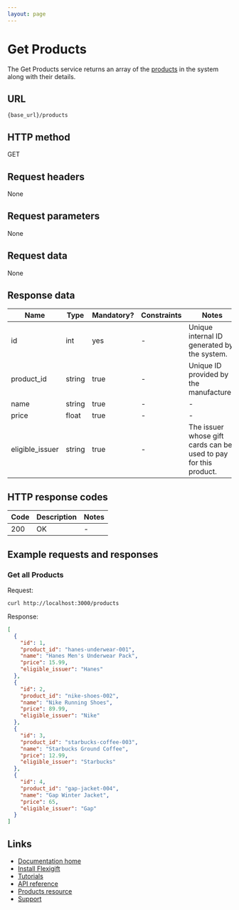 ```yaml
---
layout: page
---
```


# Get Products

The Get Products service returns an array of the [products](index.md) in the system along with their details.

## URL

```shell
{base_url}/products
```

## HTTP method

GET

## Request headers

None

## Request parameters

None

## Request data

None

## Response data

| Name            | Type          | Mandatory? | Constraints | Notes |
| -------------   | ------------- | ---        | ---         | ---   |
| id              | int           | yes        | -           | Unique internal ID generated by the system. |
| product_id      | string        | true       | -           | Unique ID provided by the manufacturer. |
| name            | string        | true       | -           | -     |
| price           | float          | true       | -           | -     |
| eligible_issuer | string        | true       | -           | The issuer whose gift cards can be used to pay for this product. |

## HTTP response codes

| Code          | Description   | Notes |
| ------------- | ------------- | ---   |
| 200           | OK            | -     |

## Example requests and responses

### Get all Products

Request:

```shell
curl http://localhost:3000/products
```

Response:

```json
[
  {
    "id": 1,
    "product_id": "hanes-underwear-001",
    "name": "Hanes Men's Underwear Pack",
    "price": 15.99,
    "eligible_issuer": "Hanes"
  },
  {
    "id": 2,
    "product_id": "nike-shoes-002",
    "name": "Nike Running Shoes",
    "price": 89.99,
    "eligible_issuer": "Nike"
  },
  {
    "id": 3,
    "product_id": "starbucks-coffee-003",
    "name": "Starbucks Ground Coffee",
    "price": 12.99,
    "eligible_issuer": "Starbucks"
  },
  {
    "id": 4,
    "product_id": "gap-jacket-004",
    "name": "Gap Winter Jacket",
    "price": 65,
    "eligible_issuer": "Gap"
  }
]
```

## Links

* [Documentation home](../../index.md)
* [Install Flexigift](../../setup.md)
* [Tutorials](../../tutorials/index.md)
* [API reference](../../api/index.md)
* [Products resource](index.md)
* [Support](mailto:support@example.com)